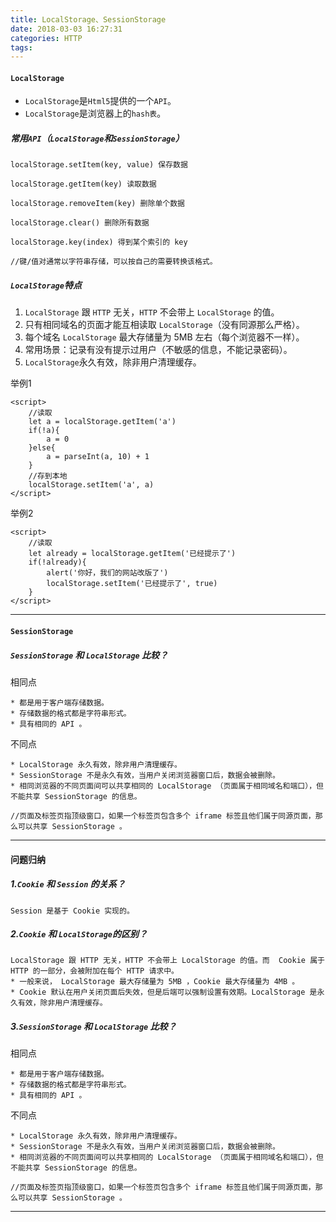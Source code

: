 ```yaml
---
title: LocalStorage、SessionStorage
date: 2018-03-03 16:27:31
categories: HTTP
tags:
---
```


#### `LocalStorage`

* `LocalStorage`是`Html5`提供的一个`API`。
* `LocalStorage`是浏览器上的`hash表`。

##### 常用`API`（`LocalStorage`和`SessionStorage`）

```
localStorage.setItem(key, value) 保存数据

localStorage.getItem(key) 读取数据

localStorage.removeItem(key) 删除单个数据

localStorage.clear() 删除所有数据

localStorage.key(index) 得到某个索引的 key

//键/值对通常以字符串存储，可以按自己的需要转换该格式。
```

##### `LocalStorage`特点

1. `LocalStorage` 跟 `HTTP` 无关，`HTTP` 不会带上 `LocalStorage` 的值。
2. 只有相同域名的页面才能互相读取 `LocalStorage`（没有同源那么严格）。
3. 每个域名 `LocalStorage` 最大存储量为 5MB 左右（每个浏览器不一样）。
4. 常用场景：记录有没有提示过用户（不敏感的信息，不能记录密码）。
5. `LocalStorage`永久有效，除非用户清理缓存。

举例1

    <script>
        //读取
        let a = localStorage.getItem('a')
        if(!a){
            a = 0
        }else{
            a = parseInt(a, 10) + 1
        }
        //存到本地
        localStorage.setItem('a', a)
    </script>


举例2

	<script>
        //读取
        let already = localStorage.getItem('已经提示了')
        if(!already){
            alert('你好，我们的网站改版了')
            localStorage.setItem('已经提示了', true)
        }
    </script>

---

#### `SessionStorage`

##### `SessionStorage` 和 `LocalStorage` 比较？

相同点

	* 都是用于客户端存储数据。
	* 存储数据的格式都是字符串形式。
	* 具有相同的 API 。

不同点

	* LocalStorage 永久有效，除非用户清理缓存。
	* SessionStorage 不是永久有效，当用户关闭浏览器窗口后，数据会被删除。
	* 相同浏览器的不同页面间可以共享相同的 LocalStorage （页面属于相同域名和端口），但不能共享 SessionStorage 的信息。
	
	//页面及标签页指顶级窗口，如果一个标签页包含多个 iframe 标签且他们属于同源页面，那么可以共享 SessionStorage 。

---


#### 问题归纳

##### 1.`Cookie` 和 `Session` 的关系？

	Session 是基于 Cookie 实现的。


##### 2.`Cookie` 和 `LocalStorage`的区别？

	LocalStorage 跟 HTTP 无关，HTTP 不会带上 LocalStorage 的值。而  Cookie 属于 HTTP 的一部分，会被附加在每个 HTTP 请求中。
	* 一般来说， LocalStorage 最大存储量为 5MB ，Cookie 最大存储量为 4MB 。 
	* Cookie 默认在用户关闭页面后失效，但是后端可以强制设置有效期。LocalStorage 是永久有效，除非用户清理缓存。


##### 3.`SessionStorage` 和 `LocalStorage` 比较？

相同点

	* 都是用于客户端存储数据。
	* 存储数据的格式都是字符串形式。
	* 具有相同的 API 。

不同点

	* LocalStorage 永久有效，除非用户清理缓存。
	* SessionStorage 不是永久有效，当用户关闭浏览器窗口后，数据会被删除。
	* 相同浏览器的不同页面间可以共享相同的 LocalStorage （页面属于相同域名和端口），但不能共享 SessionStorage 的信息。
	
	//页面及标签页指顶级窗口，如果一个标签页包含多个 iframe 标签且他们属于同源页面，那么可以共享 SessionStorage 。

---